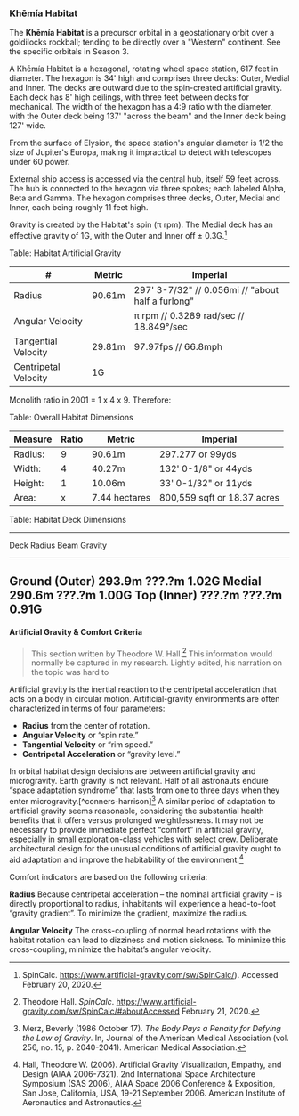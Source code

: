 ### Khēmía Habitat

The **Khēmía Habitat** is a precursor orbital in a geostationary orbit over a goldilocks rockball; tending to be directly over a "Western" continent. See the specific orbitals in Season 3.

A Khēmía Habitat is a hexagonal, rotating wheel space station, 617 feet in diameter. The hexagon is 34' high and comprises three decks: Outer, Medial and Inner. The decks are outward due to the spin-created artificial gravity. Each deck has 8' high ceilings, with three feet between decks for mechanical. The width of the hexagon has a 4:9 ratio with the diameter, with the Outer deck being 137' "across the beam" and the Inner deck being 127' wide.

From the surface of Elysion, the space station's angular diameter is 1/2 the size of Jupiter's Europa, making it impractical to detect with telescopes under 60 power.

External ship access is accessed via the central hub, itself 59 feet across. The hub is connected to the hexagon via three spokes; each labeled Alpha, Beta and Gamma. The hexagon comprises three decks, Outer, Medial and Inner, each being roughly 11 feet high.

Gravity is created by the Habitat's spin (π rpm). The Medial deck has an effective gravity of 1G, with the Outer and Inner off ± 0.3G.[^spin-calc]

[^spin-calc]: SpinCalc. https://www.artificial-gravity.com/sw/SpinCalc/). Accessed February 20, 2020.

Table: Habitat Artificial Gravity

| # | Metric | Imperial |
| --- | --- | --- |
| Radius  | 90.61m | 297' 3-7/32" // 0.056mi // "about half a furlong"|
| Angular Velocity   |  | π rpm // 0.3289 rad/sec  // 18.849°/sec |
| Tangential Velocity   | 29.81m   | 97.97fps // 66.8mph |
| Centripetal Velocity   | 1G  |

Monolith ratio in 2001 = 1 x 4 x 9. Therefore:

Table: Overall Habitat Dimensions

| Measure | Ratio | Metric | Imperial
| --- | --- | --- | --- |
| Radius:| 9 | 90.61m | 297.277 or 99yds |
| Width: | 4 | 40.27m | 132' 0-1/8" or 44yds |
| Height:| 1 | 10.06m | 33' 0-1/32" or 11yds |
| Area:  | x | 7.44 hectares | 800,559 sqft or 18.37 acres  |


Table: Habitat Deck Dimensions

------------------------------------------
  Deck           Radius   Beam   Gravity
--------------- -------- ------- ---------
Ground (Outer)    293.9m  ???.?m     1.02G
Medial            290.6m  ???.?m     1.00G
Top (Inner)       ???.?m  ???.?m     0.91G
------------------------------------------

#### Artificial Gravity &  Comfort Criteria

> This section written by Theodore W. Hall.[^theodore-hall] This information would normally be captured in my research. Lightly edited, his narration on the topic was hard to 

Artificial gravity is the inertial reaction to the centripetal acceleration that acts on a body in circular motion. Artificial-gravity environments are often characterized in terms of four parameters:

- **Radius** from the center of rotation.
- **Angular Velocity** or “spin rate.”
- **Tangential Velocity** or “rim speed.”
- **Centripetal Acceleration** or “gravity level.”

[^theodore-hall]: Theodore Hall. _SpinCalc_.  https://www.artificial-gravity.com/sw/SpinCalc/#aboutAccessed February 21, 2020.

In orbital habitat design decisions are between artificial gravity and microgravity. Earth gravity is not relevant. Half of all astronauts endure “space adaptation syndrome” that lasts from one to three days when they enter microgravity.[^conners-harrison][^merz] A similar period of adaptation to artificial gravity seems reasonable, considering the substantial health benefits that it offers versus prolonged weightlessness. It may not be necessary to provide immediate perfect “comfort” in artificial gravity, especially in small exploration-class vehicles with select crew. Deliberate architectural design for the unusual conditions of artificial gravity ought to aid adaptation and improve the habitability of the environment.[^hall]

[^hall]: Hall, Theodore W. (2006). Artificial Gravity Visualization, Empathy, and Design (AIAA 2006-7321). 2nd International Space Architecture Symposium (SAS 2006), AIAA Space 2006 Conference & Exposition, San Jose, California, USA, 19-21 September 2006. American Institute of Aeronautics and Astronautics.
[^connors-harrison]: Connors, Mary M.; Harrison, Albert A.; Akins, Faren R. Living Aloft: Human Requirements for Extended Spaceflight (NASA SP-483, p. 35-51). NASA Scientific and Technical Information Branch.
[^merz]: Merz, Beverly (1986 October 17). _The Body Pays a Penalty for Defying the Law of Gravity_. In, Journal of the American Medical Association (vol. 256, no. 15, p. 2040-2041). American Medical Association.

Comfort indicators are based on the following criteria:

**Radius** Because centripetal acceleration – the nominal artificial gravity – is directly proportional to radius, inhabitants will experience a head-to-foot “gravity gradient”. To minimize the gradient, maximize the radius.

**Angular Velocity** The cross-coupling of normal head rotations with the habitat rotation can lead to dizziness and motion sickness. To minimize this cross-coupling, minimize the habitat’s angular velocity.
